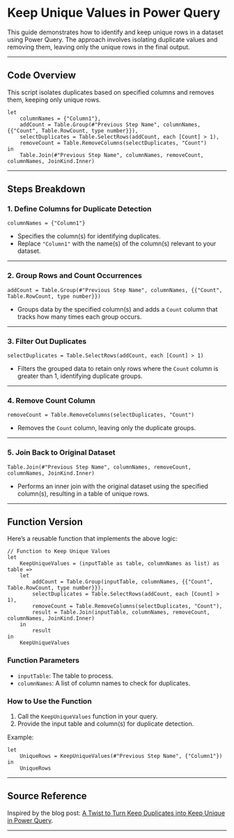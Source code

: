 
# **Keep Unique Values in Power Query**

This guide demonstrates how to identify and keep unique rows in a dataset using Power Query. The approach involves isolating duplicate values and removing them, leaving only the unique rows in the final output.

---

## **Code Overview**

This script isolates duplicates based on specified columns and removes them, keeping only unique rows.

```powerquery
let 
    columnNames = {"Column1"}, 
    addCount = Table.Group(#"Previous Step Name", columnNames, {{"Count", Table.RowCount, type number}}), 
    selectDuplicates = Table.SelectRows(addCount, each [Count] > 1), 
    removeCount = Table.RemoveColumns(selectDuplicates, "Count") 
in 
    Table.Join(#"Previous Step Name", columnNames, removeCount, columnNames, JoinKind.Inner)
```

---

## **Steps Breakdown**

### 1. Define Columns for Duplicate Detection
```powerquery
columnNames = {"Column1"}
```
- Specifies the column(s) for identifying duplicates.
- Replace `"Column1"` with the name(s) of the column(s) relevant to your dataset.

---

### 2. Group Rows and Count Occurrences
```powerquery
addCount = Table.Group(#"Previous Step Name", columnNames, {{"Count", Table.RowCount, type number}})
```
- Groups data by the specified column(s) and adds a `Count` column that tracks how many times each group occurs.

---

### 3. Filter Out Duplicates
```powerquery
selectDuplicates = Table.SelectRows(addCount, each [Count] > 1)
```
- Filters the grouped data to retain only rows where the `Count` column is greater than 1, identifying duplicate groups.

---

### 4. Remove Count Column
```powerquery
removeCount = Table.RemoveColumns(selectDuplicates, "Count")
```
- Removes the `Count` column, leaving only the duplicate groups.

---

### 5. Join Back to Original Dataset
```powerquery
Table.Join(#"Previous Step Name", columnNames, removeCount, columnNames, JoinKind.Inner)
```
- Performs an inner join with the original dataset using the specified column(s), resulting in a table of unique rows.

---

## **Function Version**

Here’s a reusable function that implements the above logic:

```powerquery
// Function to Keep Unique Values
let
    KeepUniqueValues = (inputTable as table, columnNames as list) as table =>
    let
        addCount = Table.Group(inputTable, columnNames, {{"Count", Table.RowCount, type number}}),
        selectDuplicates = Table.SelectRows(addCount, each [Count] > 1),
        removeCount = Table.RemoveColumns(selectDuplicates, "Count"),
        result = Table.Join(inputTable, columnNames, removeCount, columnNames, JoinKind.Inner)
    in
        result
in
    KeepUniqueValues
```

### **Function Parameters**
- `inputTable`: The table to process.
- `columnNames`: A list of column names to check for duplicates.

### **How to Use the Function**
1. Call the `KeepUniqueValues` function in your query.
2. Provide the input table and column(s) for duplicate detection.

Example:
```powerquery
let
    UniqueRows = KeepUniqueValues(#"Previous Step Name", {"Column1"})
in
    UniqueRows
```

---

## **Source Reference**
Inspired by the blog post: [A Twist to Turn Keep Duplicates into Keep Unique in Power Query](https://wmfexcel.com/2022/04/07/a-twist-to-turn-keep-duplicates-into-keep-unique-in-powerquery/).

---
